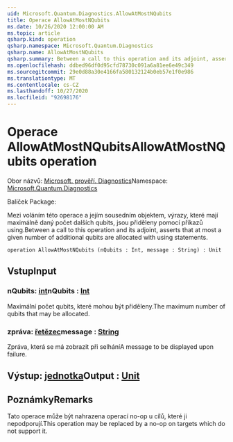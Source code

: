 ```yaml
---
uid: Microsoft.Quantum.Diagnostics.AllowAtMostNQubits
title: Operace AllowAtMostNQubits
ms.date: 10/26/2020 12:00:00 AM
ms.topic: article
qsharp.kind: operation
qsharp.namespace: Microsoft.Quantum.Diagnostics
qsharp.name: AllowAtMostNQubits
qsharp.summary: Between a call to this operation and its adjoint, asserts that at most a given number of additional qubits are allocated with using statements.
ms.openlocfilehash: ddbed96df0d95cfd78730c091a6a81ee6e49c349
ms.sourcegitcommit: 29e0d88a30e4166fa580132124b0eb57e1f0e986
ms.translationtype: MT
ms.contentlocale: cs-CZ
ms.lasthandoff: 10/27/2020
ms.locfileid: "92698176"
---
```

# <a name="allowatmostnqubits-operation"></a><span data-ttu-id="e725f-102">Operace AllowAtMostNQubits</span><span class="sxs-lookup"><span data-stu-id="e725f-102">AllowAtMostNQubits operation</span></span>

<span data-ttu-id="e725f-103">Obor názvů: [Microsoft. prověří. Diagnostics](xref:Microsoft.Quantum.Diagnostics)</span><span class="sxs-lookup"><span data-stu-id="e725f-103">Namespace: [Microsoft.Quantum.Diagnostics](xref:Microsoft.Quantum.Diagnostics)</span></span>

<span data-ttu-id="e725f-104">Balíček [](https://nuget.org/packages/)</span><span class="sxs-lookup"><span data-stu-id="e725f-104">Package: [](https://nuget.org/packages/)</span></span>


<span data-ttu-id="e725f-105">Mezi voláním této operace a jejím sousedním objektem, výrazy, které mají maximálně daný počet dalších qubits, jsou přiděleny pomocí příkazů using.</span><span class="sxs-lookup"><span data-stu-id="e725f-105">Between a call to this operation and its adjoint, asserts that at most a given number of additional qubits are allocated with using statements.</span></span>

```qsharp
operation AllowAtMostNQubits (nQubits : Int, message : String) : Unit
```


## <a name="input"></a><span data-ttu-id="e725f-106">Vstup</span><span class="sxs-lookup"><span data-stu-id="e725f-106">Input</span></span>

### <a name="nqubits--int"></a><span data-ttu-id="e725f-107">nQubits: [int](xref:microsoft.quantum.lang-ref.int)</span><span class="sxs-lookup"><span data-stu-id="e725f-107">nQubits : [Int](xref:microsoft.quantum.lang-ref.int)</span></span>

<span data-ttu-id="e725f-108">Maximální počet qubits, které mohou být přiděleny.</span><span class="sxs-lookup"><span data-stu-id="e725f-108">The maximum number of qubits that may be allocated.</span></span>


### <a name="message--string"></a><span data-ttu-id="e725f-109">zpráva: [řetězec](xref:microsoft.quantum.lang-ref.string)</span><span class="sxs-lookup"><span data-stu-id="e725f-109">message : [String](xref:microsoft.quantum.lang-ref.string)</span></span>

<span data-ttu-id="e725f-110">Zpráva, která se má zobrazit při selhání</span><span class="sxs-lookup"><span data-stu-id="e725f-110">A message to be displayed upon failure.</span></span>



## <a name="output--unit"></a><span data-ttu-id="e725f-111">Výstup: [jednotka](xref:microsoft.quantum.lang-ref.unit)</span><span class="sxs-lookup"><span data-stu-id="e725f-111">Output : [Unit](xref:microsoft.quantum.lang-ref.unit)</span></span>



## <a name="remarks"></a><span data-ttu-id="e725f-112">Poznámky</span><span class="sxs-lookup"><span data-stu-id="e725f-112">Remarks</span></span>

<span data-ttu-id="e725f-113">Tato operace může být nahrazena operací no-op u cílů, které ji nepodporují.</span><span class="sxs-lookup"><span data-stu-id="e725f-113">This operation may be replaced by a no-op on targets which do not support it.</span></span>